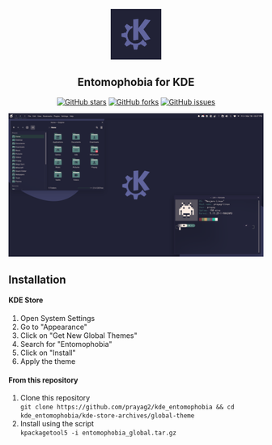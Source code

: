 <p align="center">
  <img src="https://github.com/Prayag2/kde_entomophobia/blob/main/assets/logo.png" width=100/>
  <h2 align="center">Entomophobia for KDE</h2>
</p>

<p align="center">
<a href="https://github.com/prayag2/kde_entomophobia/stargazers"><img alt="GitHub stars" src="https://img.shields.io/github/stars/prayag2/kde_entomophobia?color=%231D1E30&style=for-the-badge"></a>
<a href="https://github.com/prayag2/kde_entomophobia/network"><img alt="GitHub forks" src="https://img.shields.io/github/forks/prayag2/kde_entomophobia?color=%231D1E30&style=for-the-badge"></a>
<a href="https://github.com/prayag2/kde_entomophobia/issues"><img alt="GitHub issues" src="https://img.shields.io/github/issues/prayag2/kde_entomophobia?color=%231D1E30&style=for-the-badge"></a>
</p>

<p align="center">
  <img src="https://github.com/Prayag2/kde_entomophobia/blob/main/assets/ss_1.png"/>
</p>

## Installation
#### KDE Store
1. Open System Settings
2. Go to "Appearance"
3. Click on "Get New Global Themes"
4. Search for "Entomophobia"
5. Click on "Install"
6. Apply the theme

#### From this repository
1. Clone this repository  
`git clone https://github.com/prayag2/kde_entomophobia && cd kde_entomophobia/kde-store-archives/global-theme`  
2. Install using the script  
`kpackagetool5 -i entomophobia_global.tar.gz`
